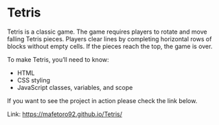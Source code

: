 # Tetris

Tetris is a classic game. The game requires players to rotate and move falling Tetris pieces. Players clear lines by completing horizontal rows of blocks without empty cells. If the pieces reach the top, the game is over. 

To make Tetris, you’ll need to know:
 - HTML
- CSS styling
- JavaScript classes, variables, and scope

If you want to see the project in action please check the link below.

Link: https://mafetoro92.github.io/Tetris/

